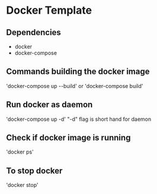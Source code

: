 # Docker Template
## Dependencies
- docker
- docker-compose

## Commands building the docker image
'docker-compose up --build' or 'docker-compose build'

## Run docker as daemon
'docker-compose up -d' "-d" flag is short hand for daemon

## Check if docker image is running
'docker ps'

## To stop docker
'docker stop'
